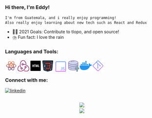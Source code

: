 ### Hi there, I'm Eddy!

    I'm from Guatemala, and i really enjoy programming!
    Also really enjoy learning about new tech such as React and Redux

- :pirate_flag: 2021 Goals: Contribute to tlopo, and open source!
- :cloud_with_lightning_and_rain: Fun fact: I love the rain

### Languages and Tools:

<img align="left" width="40px" desc="React" src="TechIcons/icons8-react-native-96 (1).png?raw=true"/>

<img align="left" width="40px" desc="redux" src="TechIcons/icons8-redux-100.png?raw=true"/>

<img align="left" width="40px" desc="html5" src="TechIcons/icons8-html-100.png?raw=true"/>

<img align="left" width="40px" desc="css3" src="TechIcons/icons8-css3-128.png?raw=true"/>

<img align="left" width="45px" desc="javascript" src="TechIcons/icons8-javascript-96.png?raw=true"/>

<img align="left" width="40px" desc="mysql" src="TechIcons/icons8-database-restore-128.png"/>

<img align="left" width="40px" desc="docker" src="TechIcons/icons8-docker-96.png"/>

<!-- <img align="left" width="40px" desc="visual studio code" src="TechIcons/icons8-docker-96.png"/> -->

<img align="left" width="40px" desc="git" src="TechIcons/icons8-git-96.png"/>

<br/>
<br/>

### Connect with me:

[<img src='https://cdn.jsdelivr.net/npm/simple-icons@3.0.1/icons/linkedin.svg' alt='linkedin' height='40'>](https://www.linkedin.com/in/eddysantostech/)

<br/>

<div align="center" >
    <img  src="https://github-readme-stats.vercel.app/api/top-langs/?username=EddySantos07&&title_color=ffffff&?theme=tokyonight&icon_color=bb2acf&text_color=daf7dc&bg_color=151515&layout=compact">
</div>

<div align="center" >
    <img  src="https://github-readme-stats.vercel.app/api?username=EddySantos07&&show_icons=true&theme=tokyonight&title_color=ffffff&icon_color=bb2acf&text_color=daf7dc&bg_color=151515" >

</div>
